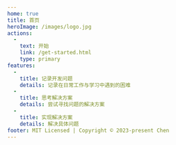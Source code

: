 ```yaml
---
home: true
title: 首页
heroImage: /images/logo.jpg
actions:
  -
    text: 开始
    link: /get-started.html
    type: primary
features:
  -
    title: 记录开发问题
    details: 记录在日常工作与学习中遇到的困难
  -
    title: 思考解决方案
    details: 尝试寻找问题的解决方案
  -
    title: 实现解决方案
    details: 解决具体问题
footer: MIT Licensed | Copyright © 2023-present Chen
---
```



[default-theme-home]: https://vuejs.press/reference/default-theme/frontmatter.html#home-page
